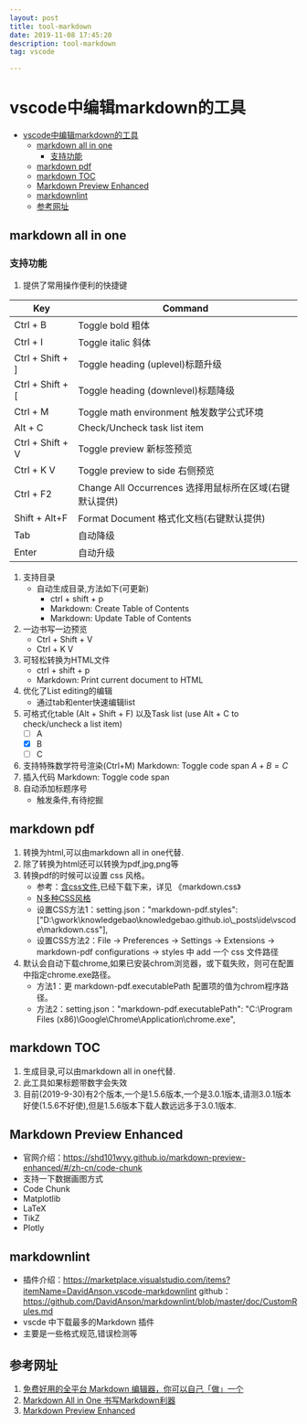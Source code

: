 ```yaml
---
layout: post
title: tool-markdown
date: 2019-11-08 17:45:20
description: tool-markdown
tag: vscode

---
```




# vscode中编辑markdown的工具

- [vscode中编辑markdown的工具](#vscode中编辑markdown的工具)
  - [markdown all in one](#markdown-all-in-one)
    - [支持功能](#支持功能)
  - [markdown pdf](#markdown-pdf)
  - [markdown TOC](#markdown-toc)
  - [Markdown Preview Enhanced](#markdown-preview-enhanced)
  - [markdownlint](#markdownlint)
  - [参考网址](#参考网址)

## markdown all in one

### 支持功能

1. 提供了常用操作便利的快捷键  

| Key              | Command                                                 |
| ---------------- | ------------------------------------------------------- |
| Ctrl + B         | Toggle bold      粗体                                   |
| Ctrl + I         | Toggle italic     斜体                                  |
| Ctrl + Shift + ] | Toggle heading (uplevel)标题升级                        |
| Ctrl + Shift + [ | Toggle heading (downlevel)标题降级                      |
| Ctrl + M         | Toggle math environment  触发数学公式环境               |
| Alt + C          | Check/Uncheck task list item                            |
| Ctrl + Shift + V | Toggle preview  新标签预览                              |
| Ctrl + K V       | Toggle preview to side 右侧预览                         |
| Ctrl + F2        | Change All Occurrences 选择用鼠标所在区域(右键默认提供) |
| Shift + Alt+F    | Format Document 格式化文档(右键默认提供)                |
| Tab              | 自动降级                                                |
| Enter            | 自动升级                                                |

1. 支持目录
   - 自动生成目录,方法如下(可更新)
     - ctrl + shift + p
     - Markdown: Create Table of Contents
     - Markdown: Update Table of Contents
2. 一边书写一边预览
   - Ctrl + Shift + V
   - Ctrl + K V
3. 可轻松转换为HTML文件
     - ctrl + shift + p
     - Markdown: Print current document to HTML
4. 优化了List editing的编辑
   - 通过tab和enter快速编辑list
5. 可格式化table (Alt + Shift + F) 以及Task list (use Alt + C to check/uncheck a list item)
   - [ ] A
   - [x] B
   - [ ] C
6. 支持特殊数学符号渲染(Ctrl+M)  Markdown: Toggle code span
   $A+B=C$
7. 插入代码
   Markdown: Toggle code span
8. 自动添加标题序号
   - 触发条件,有待挖掘

## markdown pdf

1. 转换为html,可以由markdown all in one代替.
2. 除了转换为html还可以转换为pdf,jpg,png等
3. 转换pdf的时候可以设置 css 风格。
   - 参考：[含css文件](https://blog.csdn.net/luckybaimao/article/details/81140597),已经下载下来，详见 《markdown.css》
   - [N多种CSS风格](http://jasonm23.github.io/markdown-css-themes/)
   - 设置CSS方法1：setting.json："markdown-pdf.styles": ["D:\\gwork\\knowledgebao\\knowledgebao.github.io\\_posts\\ide\\vscode\\markdown.css"],
   - 设置CSS方法2：File → Preferences → Settings → Extensions → markdown-pdf configurations → styles 中 add 一个 css 文件路径
4. 默认会自动下载chrome,如果已安装chrom浏览器，或下载失败，则可在配置中指定chrome.exe路径。
   - 方法1：更 markdown-pdf.executablePath 配置项的值为chrom程序路径。
   - 方法2：setting.json："markdown-pdf.executablePath": "C:\\Program Files (x86)\\Google\\Chrome\\Application\\chrome.exe",

## markdown TOC

1. 生成目录,可以由markdown all in one代替.
2. 此工具如果标题带数字会失效
3. 目前(2019-9-30)有2个版本,一个是1.5.6版本,一个是3.0.1版本,请测3.0.1版本好使(1.5.6不好使),但是1.5.6版本下载人数远远多于3.0.1版本.

## Markdown Preview Enhanced

- 官网介绍：https://shd101wyy.github.io/markdown-preview-enhanced/#/zh-cn/code-chunk
- 支持一下数据画图方式
- Code Chunk
- Matplotlib
- LaTeX
- TikZ
- Plotly

## markdownlint

- 插件介绍：https://marketplace.visualstudio.com/items?itemName=DavidAnson.vscode-markdownlint
github：https://github.com/DavidAnson/markdownlint/blob/master/doc/CustomRules.md
- vscde 中下载最多的Markdown 插件
- 主要是一些格式规范,错误检测等

## 参考网址

1. [免费好用的全平台 Markdown 编辑器，你可以自己「做」一个](https://sspai.com/post/53327)
2. [Markdown All in One 书写Markdown利器](https://segmentfault.com/a/1190000017461306)
3. [Markdown Preview Enhanced](https://zhuanlan.zhihu.com/p/56699805)